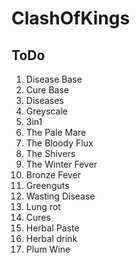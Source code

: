 # ClashOfKings

## ToDo
1. Disease Base
2. Cure Base
3. Diseases
 1. Greyscale
 2. 3in1
  1. The Pale Mare
  2. The Bloody Flux
  3. The Shivers
 3. The Winter Fever
 4. Bronze Fever
 5. Greenguts
 6. Wasting Disease
 7. Lung rot
4. Cures
 1. Herbal Paste
 2. Herbal drink
 3. Plum Wine
